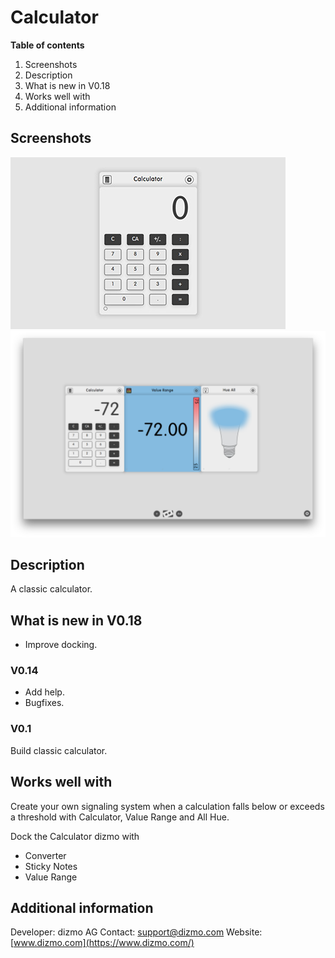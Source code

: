 # Calculator

**Table of contents**

1. Screenshots
2. Description
3. What is new in V0.18
4. Works well with
5. Additional information

## Screenshots

![Calculator dizmo](./Calculator.jpg)
![Create a signaling system with Calculator, Value Range and All Hue](./DockedCalculator.png)

## Description

A classic calculator.

## What is new in V0.18
* Improve docking.

### V0.14
* Add help.
* Bugfixes.

### V0.1
Build classic calculator.

## Works well with

Create your own signaling system when a calculation falls below or exceeds a threshold with Calculator, Value Range and All Hue.

Dock the Calculator dizmo with

* Converter
* Sticky Notes
* Value Range

## Additional information

Developer: dizmo AG
Contact: support@dizmo.com
Website: [www.dizmo.com](https://www.dizmo.com/)

